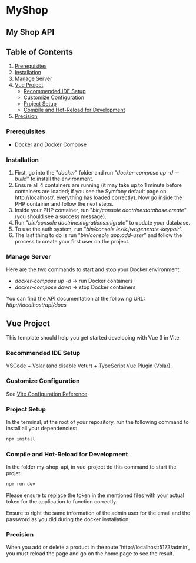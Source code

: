# MyShop

## My Shop API

## Table of Contents

1. [Prerequisites](#prerequisites)
2. [Installation](#installation)
3. [Manage Server](#manage-server)
4. [Vue Project](#vue-project)
    - [Recommended IDE Setup](#recommended-ide-setup)
    - [Customize Configuration](#customize-configuration)
    - [Project Setup](#project-setup)
    - [Compile and Hot-Reload for Development](#compile-and-hot-reload-for-development)
5. [Precision](#precision)

### Prerequisites

- Docker and Docker Compose

### Installation

1. First, go into the "*docker*" folder and run "*docker-compose up -d --build*" to install the environment.
2. Ensure all 4 containers are running (it may take up to 1 minute before containers are loaded; if you see the Symfony default page on http://localhost/, everything has loaded correctly). Now go inside the PHP container and follow the next steps.
3. Inside your PHP container, run "*bin/console doctrine:database:create*" (you should see a success message).
4. Run "*bin/console doctrine:migrations:migrate*" to update your database.
5. To use the auth system, run "*bin/console lexik:jwt:generate-keypair*".
6. The last thing to do is run "*bin/console app:add-user*" and follow the process to create your first user on the project.

### Manage Server

Here are the two commands to start and stop your Docker environment:

- *docker-compose up -d* -> run Docker containers
- *docker-compose down* -> stop Docker containers

You can find the API documentation at the following URL: *http://localhost/api/docs*

## Vue Project

This template should help you get started developing with Vue 3 in Vite.

### Recommended IDE Setup

[VSCode](https://code.visualstudio.com/) + [Volar](https://marketplace.visualstudio.com/items?itemName=Vue.volar) (and disable Vetur) + [TypeScript Vue Plugin (Volar)](https://marketplace.visualstudio.com/items?itemName=Vue.vscode-typescript-vue-plugin).

### Customize Configuration

See [Vite Configuration Reference](https://vitejs.dev/config/).

### Project Setup

In the terminal, at the root of your repository, run the following command to install all your dependencies:

```sh
npm install
```

### Compile and Hot-Reload for Development

In the folder my-shop-api, in vue-project do this command to start the projet.

```sh
npm run dev
```

Please ensure to replace the token in the mentioned files with your actual token for the application to function correctly.

Ensure to right the same information of the admin user for the email and the password as you did during the docker installation.

### Precision

When you add or delete a product in the route 'http://localhost:5173/admin', you must reload the page and go on the home page to see the result.
